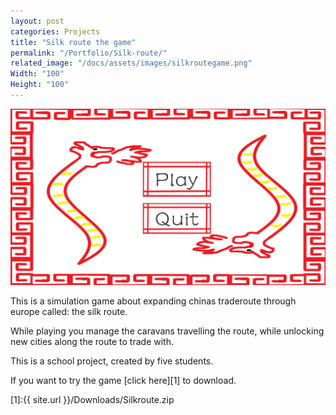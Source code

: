```yaml
---
layout: post
categories: Projects
title: "Silk route the game"
permalink: "/Portfolio/Silk-route/"
related_image: "/docs/assets/images/silkroutegame.png"
Width: "100"
Height: "100"
---
```

![My helpful screenshot](/docs/assets/images/silkroutegame.png)

This is a simulation game about expanding chinas traderoute through europe called: the silk route.

While playing you manage the caravans travelling the route,
while unlocking new cities along the route to trade with.

This is a school project, created by five students.

If you want to try the game [click here][1] to download.


[1]:{{ site.url }}/Downloads/Silkroute.zip
